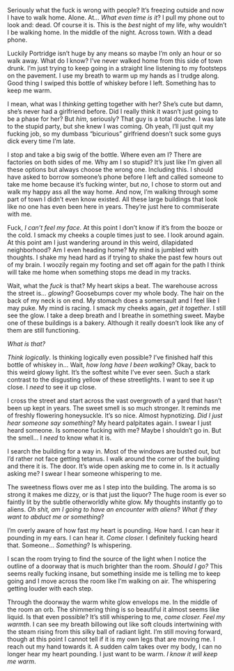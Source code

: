 Seriously what the fuck is wrong with people? It’s freezing outside and now I have to walk home. Alone. At… *What even time is it*? I pull my phone out to look and: dead. Of course it is. This is the *best* night of my life, why wouldn’t I be walking home. In the middle of the night. Across town. With a dead phone.

Luckily Portridge isn’t huge by any means so maybe I’m only an hour or so walk away. What do I know? I’ve never walked home from this side of town drunk. I’m just trying to keep going in a straight line listening to my footsteps on the pavement. I use my breath to warm up my hands as I trudge along. Good thing I swiped this bottle of whiskey before I left. Something has to keep me warm.

I mean, what was I *thinking* getting together with her? She’s cute but damn, she’s never had a girlfriend before. Did I really think it wasn’t just going to be a phase for her? But *him*, seriously? That guy is a total douche. I was late to the stupid party, but she knew I was coming. Oh yeah, I’ll just quit my fucking job, so my dumbass “bicurious” girlfriend doesn’t suck some guys dick every time I’m late.

I stop and take a big swig of the bottle. Where even am I? There are factories on both sides of me. Why am I so stupid? It’s just like I’m given all these options but always choose the wrong one. Including this. I should have asked to borrow someone’s phone before I left and called someone to take me home because it’s fucking winter, but *no*, I chose to storm out and walk my happy ass all the way home. And now, I’m walking through some part of town I didn’t even know existed. All these large buildings that look like no one has even been here in years. They’re just here to commiserate with me.

Fuck, *I can’t feel my face*. At this point I don’t know if it’s from the booze or the cold. I smack my cheeks a couple times just to see. I look around again. At this point am I just wandering around in this weird, dilapidated neighborhood? Am I even heading home? My mind is jumbled with thoughts. I shake my head hard as if trying to shake the past few hours out of my brain. I woozily regain my footing and set off again for the path I think will take me home when something stops me dead in my tracks.

Wait, what the *fuck* is that? My heart skips a beat. The warehouse across the street is… *glowing*? Goosebumps cover my whole body. The hair on the back of my neck is on end. My stomach does a somersault and I feel like I may puke. My mind is racing. I smack my cheeks again, *get it together*. I still see the glow. I take a deep breath and I breathe in something sweet. Maybe one of these buildings is a bakery. Although it really doesn’t look like any of them are still functioning.

*What is that?*

*Think logically*. Is thinking logically even possible? I’ve finished half this bottle of whiskey in… Wait, *how long have I been walking*? Okay, back to this weird glowy light. It’s the softest white I’ve ever seen. Such a stark contrast to the disgusting yellow of these streetlights. I want to see it up close. I *need* to see it up close.

I cross the street and start across the vast overgrowth of a yard that hasn’t been up kept in years. The sweet smell is so much stronger. It reminds me of freshly flowering honeysuckle. It’s so nice. Almost hypnotizing. *Did I just hear someone say something*? My heard palpitates again. I swear I just heard someone. Is someone fucking with me? Maybe I shouldn’t go in. But the smell… I *need* to know what it is.

I search the building for a way in. Most of the windows are busted out, but I’d rather not face getting tetanus. I walk around the corner of the building and there it is. The door. It’s wide open asking me to come in. Is it actually asking me? I swear I hear someone whispering to me.

The sweetness flows over me as I step into the building. The aroma is so strong it makes me dizzy, or is that just the liquor? The huge room is ever so faintly lit by the subtle otherworldly white glow. My thoughts instantly go to aliens. *Oh shit, am I going to have an encounter with aliens*? *What if they want to abduct me or something*?

I’m overly aware of how fast my heart is pounding. How hard. I can hear it pounding in my ears. I can hear it. *Come closer.* I definitely fucking heard that. Someone… *Something*? Is whispering.

I scan the room trying to find the source of the light when I notice the outline of a doorway that is much brighter than the room. *Should I go?* This seems really fucking insane, but something inside me is telling me to keep going and I move across the room like I’m walking on air. The whispering getting louder with each step.

Through the doorway the warm white glow envelops me. In the middle of the room an orb. The shimmering thing is so beautiful it almost seems like liquid. Is that even possible? It’s still whispering to me, *come closer. Feel my warmth*. I can see my breath billowing out like soft clouds intertwining with the steam rising from this silky ball of radiant light. I’m still moving forward, though at this point I cannot tell if it is my own legs that are moving me. I reach out my hand towards it. A sudden calm takes over my body, I can no longer hear my heart pounding. I just want to be warm. *I know it will keep me warm*.